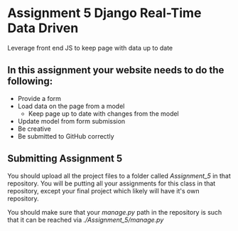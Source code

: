 # Assignment 5 Django Real-Time Data Driven
Leverage front end JS to keep page with data up to date

## In this assignment your website needs to do the following:

* Provide a form
* Load data on the page from a model
    * Keep page up to date with changes from the model
* Update model from form submission
* Be creative
* Be submitted to GitHub correctly

## Submitting Assignment 5

You should upload all the project files to a folder called *Assignment_5* in that repository. You will be putting all your assignments for this class in that repository, except your final project which likely will have it's own repository.

You should make sure that your *manage.py* path in the repository is such that it can be reached via *./Assignment_5/manage.py*
